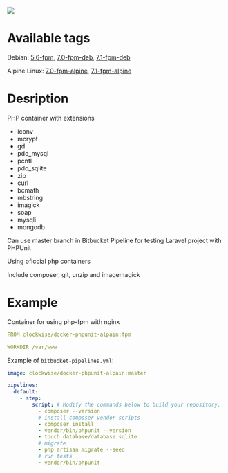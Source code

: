 [![](https://images.microbadger.com/badges/image/clockwise/docker-phpunit-alpain.svg)](https://microbadger.com/images/clockwise/docker-phpunit-alpain "Get your own image badge on microbadger.com")

# Available tags

Debian:
[5.6-fpm](https://github.com/ClockwiseSoftware/docker-phpunit-alpain/tree/5.6-fpm),
[7.0-fpm-deb](https://github.com/ClockwiseSoftware/docker-phpunit-alpain/tree/7.0-fpm-deb),
[7.1-fpm-deb](https://github.com/ClockwiseSoftware/docker-phpunit-alpain/tree/7.1-fpm-deb)

Alpine Linux:
[7.0-fpm-alpine](https://github.com/ClockwiseSoftware/docker-phpunit-alpain/tree/7.0-fpm-alpine),
[7.1-fpm-alpine](https://github.com/ClockwiseSoftware/docker-phpunit-alpain/tree/7.1-fpm-alpine)

# Desription

PHP container with extensions 
- iconv 
- mcrypt 
- gd
- pdo_mysql
- pcntl 
- pdo_sqlite 
- zip 
- curl 
- bcmath 
- mbstring 
- imagick 
- soap 
- mysqli
- mongodb

Can use master branch in 
Bitbucket Pipeline for testing Laravel project with PHPUnit

Using oficcial php containers

Include composer, git, unzip and imagemagick

# Example 
Container for using php-fpm with nginx

```yml
FROM clockwise/docker-phpunit-alpain:fpm

WORKDIR /var/www
```

Example of `bitbucket-pipelines.yml`:
```yml
image: clockwise/docker-phpunit-alpain:master

pipelines:
  default:
    - step:
        script: # Modify the commands below to build your repository.
          - composer --version
          # install composer vendor scripts
          - composer install
          - vendor/bin/phpunit --version
          - touch database/database.sqlite
          # migrate
          - php artisan migrate --seed
          # run tests
          - vendor/bin/phpunit
```
